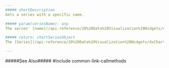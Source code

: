 ```yaml
---
##### shortDescription
Gets a series with a specific name.

##### param(seriesName): any
The series' [name](/api-reference/20%20Data%20Visualization%20Widgets/dxChart/1%20Configuration/series/name.md '{basewidgetpath}/Configuration/series/#name').

##### return: chartSeriesObject
The [Series](/api-reference/20%20Data%20Visualization%20Widgets/dxChart/7%20Chart%20Elements/Series '{basewidgetpath}/Chart_Elements/Series/') object; **null** if nothing is found.

---
```

#####See Also#####
#include common-link-callmethods